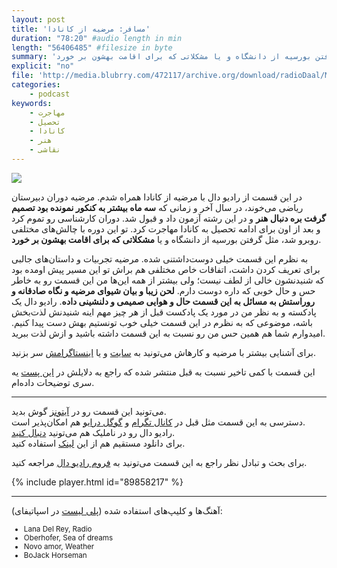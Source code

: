 ```yaml
---
layout: post
title: 'مسافر: مرضیه از کانادا'
duration: "78:20" #audio length in min
length: "56406485" #filesize in byte
summary: 'در این قسمت از رادیو دال با مرضیه از کانادا همراه شدم. مرضیه دوران دبیرستان ریاضی می‌خوند، در سال آخر و زمانی که سه ماه بیشتر به کنکور نمونده بود تصمیم گرفت بره دنبال هنر و در این رشته آزمون داد و قبول شد. دوران کارشناسی رو تموم کرد و بعد از اون برای ادامه تحصیل به کانادا مهاجرت کرد. تو این دوره با چالش‌های مختلفی مواجه شد، مثل گرفتن بورسیه از دانشگاه و یا مشکلاتی که برای اقامت بهشون بر خورد.'
explicit: "no"
file: 'http://media.blubrry.com/472117/archive.org/download/radioDaal/Marzieh-Canada.mp3'
categories:
    - podcast
keywords:
    - مهاجرت
    - تحصیل
    - کانادا
    - هنر
    - نقاشی
---
```

<img src="{{site.baseurl}}/public/img/marzieh-canada/cover.jpg" class="cover-img"/>

در این قسمت از رادیو دال با مرضیه از کانادا همراه شدم. مرضیه دوران دبیرستان ریاضی می‌خوند، در سال آخر و زمانی که **سه ماه بیشتر به کنکور نمونده بود تصمیم گرفت بره دنبال هنر** و در این رشته آزمون داد و قبول شد. دوران کارشناسی رو تموم کرد و بعد از اون برای ادامه تحصیل به کانادا مهاجرت کرد. تو این دوره با چالش‌های مختلفی روبرو شد، مثل گرفتن بورسیه از دانشگاه و یا **مشکلاتی که برای اقامت بهشون بر خورد**.

به نظرم این قسمت خیلی دوست‌داشتنی شده. مرضیه تجربیات و داستان‌های جالبی برای تعریف کردن داشت، اتفاقات خاص مختلفی هم براش تو این مسیر پیش اومده بود که شنیدنشون خالی از لطف نیست؛ ولی بیشتر از همه این‌ها من این قسمت رو به خاطر حس و حال خوبی که داره دوست دارم. **لحن زیبا و بیان شیوای مرضیه و نگاه صادقانه و روراستش به مسائل به این قسمت حال و هوایی صمیمی و دلنشینی داده**. رادیو دال یک پادکسته و به نظر من در مورد یک پادکست قبل از هر چیز مهم اینه شنیدنش لذت‌بخش باشه، موضوعی که به نظرم در این قسمت خیلی خوب تونستیم بهش دست پیدا کنیم. امیدوارم شما هم همین حس من رو نسبت به این قسمت داشته باشید و ازش لذت ببرید.

برای آشنایی بیشتر با مرضیه و کارهاش می‌تونید به [سایت](http://marziehmosavarzadeh.com) و یا [اینستاگرامش](http://instagram.com/marzi.mosavar) سر بزنید.

این قسمت با کمی تاخیر نسبت به قبل منتشر شده که راجع به دلایلش در [این پست](https://virgool.io/@radioDaal/soldier-apxhdezldojx) یه سری توضیحات داده‌ام.

<!-- {% include guest_imgs.html name="marzieh-canada" %} -->

<hr>

می‌تونید این قسمت رو در [آیتونز](http://apple.co/2go4xdT) گوش بدید.  
دسترسی به این قسمت مثل قبل در [کانال تگرام](https://t.me/radioDaal) و [گوگل درایو](http://bit.ly/daal-21) هم امکان‌پذیر است.  
رادیو دال رو در ناملیک هم می‌تونید [دنبال کنید](http://bit.ly/2C2KlZw).  
برای دانلود مستقیم هم از این [لینک]({{page.file}}) استفاده کنید.

برای بحث و تبادل نظر راجع به این قسمت می‌تونید به [فروم رادیو دال](http://bit.ly/2MSHABF) مراجعه کنید.  

{% include player.html id="89858217" %}

<hr>

آهنگ‌ها و کلیپ‌های استفاده شده ([پلی لیست](http://bit.ly/daal-music) در اسپاتیفای): 
<div dir="ltr" style="font-size: smaller;">
<ul>
<li>Lana Del Rey, Radio</li>
<li>Oberhofer, Sea of dreams</li>
<li>Novo amor, Weather</li>
<li>BoJack Horseman</li>
</ul>
</div>